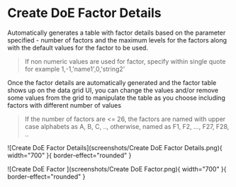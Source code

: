 # Create DoE Factor Details

Automatically generates a table with factor details based on the parameter specified - number of factors and the maximum levels for the factors along with the default values for the factor to be used. 

>If non numeric values are used for factor, specify within single quote for example 1,-1,'name1',0,'string2'

Once the factor details are automatically generated and the factor table shows up on the data grid UI, you can change the values and/or remove some values from the grid to manipulate the table as you choose including factors with different number of values

>If the number of factors are <= 26, the factors are named with upper case alphabets as A, B, C, .., otherwise, named as F1, F2, ..., F27, F28, ..

![Create DoE Factor Details](screenshots/Create DoE Factor Details.png){ width="700" }{ border-effect="rounded" }

![Create DoE Factor ](screenshots/Create DoE Factor.png){ width="700" }{ border-effect="rounded" }
